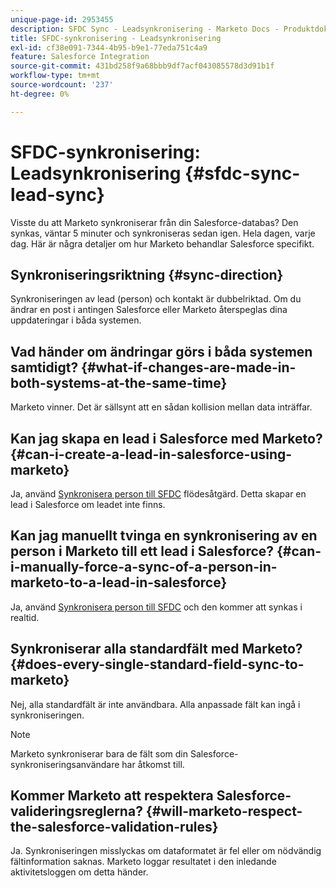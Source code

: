 ```yaml
---
unique-page-id: 2953455
description: SFDC Sync - Leadsynkronisering - Marketo Docs - Produktdokumentation
title: SFDC-synkronisering - Leadsynkronisering
exl-id: cf38e091-7344-4b95-b9e1-77eda751c4a9
feature: Salesforce Integration
source-git-commit: 431bd258f9a68bbb9df7acf043085578d3d91b1f
workflow-type: tm+mt
source-wordcount: '237'
ht-degree: 0%

---
```


# SFDC-synkronisering: Leadsynkronisering {#sfdc-sync-lead-sync}

Visste du att Marketo synkroniserar från din Salesforce-databas? Den synkas, väntar 5 minuter och synkroniseras sedan igen. Hela dagen, varje dag. Här är några detaljer om hur Marketo behandlar Salesforce specifikt.

## Synkroniseringsriktning {#sync-direction}

Synkroniseringen av lead (person) och kontakt är dubbelriktad. Om du ändrar en post i antingen Salesforce eller Marketo återspeglas dina uppdateringar i båda systemen.

## Vad händer om ändringar görs i båda systemen samtidigt? {#what-if-changes-are-made-in-both-systems-at-the-same-time}

Marketo vinner. Det är sällsynt att en sådan kollision mellan data inträffar.

## Kan jag skapa en lead i Salesforce med Marketo? {#can-i-create-a-lead-in-salesforce-using-marketo}

Ja, använd [Synkronisera person till SFDC](/help/marketo/product-docs/core-marketo-concepts/smart-campaigns/salesforce-flow-actions/sync-person-to-sfdc.md) flödesåtgärd. Detta skapar en lead i Salesforce om leadet inte finns.

## Kan jag manuellt tvinga en synkronisering av en person i Marketo till ett lead i Salesforce? {#can-i-manually-force-a-sync-of-a-person-in-marketo-to-a-lead-in-salesforce}

Ja, använd [Synkronisera person till SFDC](/help/marketo/product-docs/core-marketo-concepts/smart-campaigns/salesforce-flow-actions/sync-person-to-sfdc.md) och den kommer att synkas i realtid.

## Synkroniserar alla standardfält med Marketo? {#does-every-single-standard-field-sync-to-marketo}

Nej, alla standardfält är inte användbara. Alla anpassade fält kan ingå i synkroniseringen.

>[!NOTE]
>
>Marketo synkroniserar bara de fält som din Salesforce-synkroniseringsanvändare har åtkomst till.

## Kommer Marketo att respektera Salesforce-valideringsreglerna? {#will-marketo-respect-the-salesforce-validation-rules}

Ja. Synkroniseringen misslyckas om dataformatet är fel eller om nödvändig fältinformation saknas. Marketo loggar resultatet i den inledande aktivitetsloggen om detta händer.
